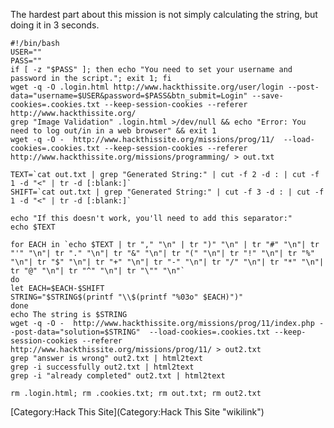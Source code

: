 The hardest part about this mission is not simply calculating the
string, but doing it in 3 seconds.

    #!/bin/bash
    USER=""
    PASS=""
    if [ -z "$PASS" ]; then echo "You need to set your username and password in the script."; exit 1; fi
    wget -q -O .login.html http://www.hackthissite.org/user/login --post-data="username=$USER&password=$PASS&btn_submit=Login" --save-cookies=.cookies.txt --keep-session-cookies --referer http://www.hackthissite.org/
    grep "Image Validation" .login.html >/dev/null && echo "Error: You need to log out/in in a web browser" && exit 1
    wget -q -O -  http://www.hackthissite.org/missions/prog/11/  --load-cookies=.cookies.txt --keep-session-cookies --referer http://www.hackthissite.org/missions/programming/ > out.txt

    TEXT=`cat out.txt | grep "Generated String:" | cut -f 2 -d : | cut -f 1 -d "<" | tr -d [:blank:]`
    SHIFT=`cat out.txt | grep "Generated String:" | cut -f 3 -d : | cut -f 1 -d "<" | tr -d [:blank:]`

    echo "If this doesn't work, you'll need to add this separator:"
    echo $TEXT

    for EACH in `echo $TEXT | tr "," "\n" | tr ")" "\n" | tr "#" "\n"| tr "'" "\n"| tr "." "\n"| tr "&" "\n"| tr "(" "\n"| tr "!" "\n"| tr "%" "\n"| tr "$" "\n"| tr "+" "\n"| tr "-" "\n"| tr "/" "\n"| tr "*" "\n"| tr "@" "\n"| tr "^" "\n"| tr "\"" "\n"`
    do 
    let EACH=$EACH-$SHIFT
    STRING="$STRING$(printf "\\$(printf "%03o" $EACH)")"
    done
    echo The string is $STRING
    wget -q -O -  http://www.hackthissite.org/missions/prog/11/index.php --post-data="solution=$STRING"  --load-cookies=.cookies.txt --keep-session-cookies --referer http://www.hackthissite.org/missions/prog/11/ > out2.txt
    grep "answer is wrong" out2.txt | html2text
    grep -i successfully out2.txt | html2text
    grep -i "already completed" out2.txt | html2text

    rm .login.html; rm .cookies.txt; rm out.txt; rm out2.txt

[Category:Hack This Site](Category:Hack This Site "wikilink")

